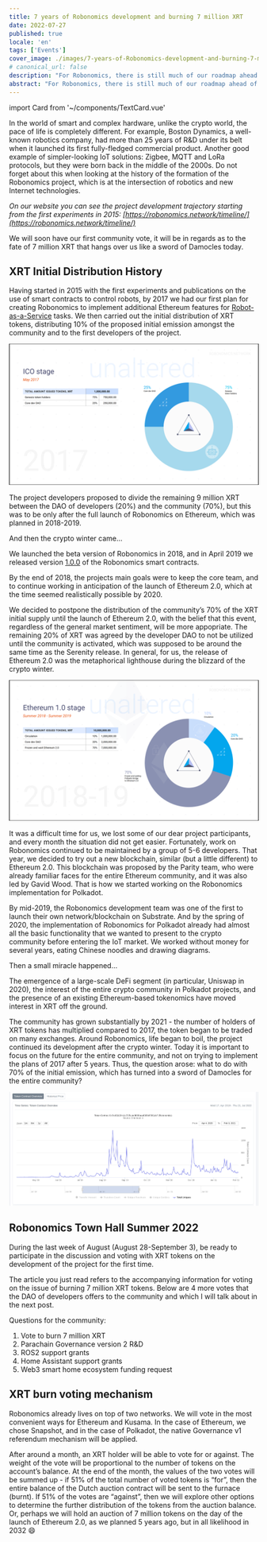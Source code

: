 ```yaml
---
title: 7 years of Robonomics development and burning 7 million XRT
date: 2022-07-27
published: true
locale: 'en'
tags: ['Events']
cover_image: ./images/7-years-of-Robonomics-development-and-burning-7-million-XRT/7-years-of-Robonomics-development-and-burning-7-million-XRT.jpg
# canonical_url: false
description: "For Robonomics, there is still much of our roadmap ahead of us, and many things will happen for the first time."
abstract: "For Robonomics, there is still much of our roadmap ahead of us, and many things will happen for the first time."
---
```

import Card from '~/components/TextCard.vue'

In the world of smart and complex hardware, unlike the crypto world, the pace of life is completely different. For example, Boston Dynamics, a well-known robotics company, had more than 25 years of R&D under its belt when it launched its first fully-fledged commercial product. Another good example of simpler-looking IoT solutions: Zigbee, MQTT and LoRa protocols, but they were born back in the middle of the 2000s. Do not forget about this when looking at the history of the formation of the Robonomics project, which is at the intersection of robotics and new Internet technologies.

*On our website you can see the project development trajectory starting from the first experiments in 2015: [https://robonomics.network/timeline/](https://robonomics.network/timeline/)*

We will soon have our first community vote, it will be in regards as to the fate of 7 million XRT that hangs over us like a sword of Damocles today.

## XRT Initial Distribution History

Having started in 2015 with the first experiments and publications on the use of smart contracts to control robots, by 2017 we had our first plan for creating Robonomics to implement additional Ethereum features for [Robot-as-a-Service](https://en.wikipedia.org/wiki/Robot_as_a_service) tasks. We then carried out the initial distribution of XRT tokens, distributing 10% of the proposed initial emission amongst the community and to the first developers of the project.

![ICO Stage](./images/7-years-of-Robonomics-development-and-burning-7-million-XRT/7-years-img-1.png)

The project developers proposed to divide the remaining 9 million XRT between the DAO of developers (20%) and the community (70%), but this was to be only after the full launch of Robonomics on Ethereum, which was planned in 2018-2019.

And then the crypto winter came...

We launched the beta version of Robonomics in 2018, and in April 2019 we released version [1.0.0](https://github.com/airalab/robonomics_contracts/releases/tag/v1.0) of the Robonomics smart contracts.

By the end of 2018, the projects main goals were to keep the core team, and to continue working in anticipation of the launch of Ethereum 2.0, which at the time seemed realistically possible by 2020. 

We decided to postpone the distribution of the community’s 70% of the XRT initial supply until the launch of Ethereum 2.0, with the belief that this event, regardless of the general market sentiment, will be more appopriate. The remaining 20% of XRT was agreed by the developer DAO to not be utilized until the community is activated, which was supposed to be around the same time as the Serenity release. In general, for us, the release of Ethereum 2.0 was the metaphorical lighthouse during the blizzard of the crypto winter.

![Ethereum 1.0 Stage](./images/7-years-of-Robonomics-development-and-burning-7-million-XRT/7-years-img-2.png)

It was a difficult time for us, we lost some of our dear project participants, and every month the situation did not get easier. Fortunately, work on Robonomics continued to be maintained by a group of 5-6 developers. That year, we decided to try out a new blockchain, similar (but a little different) to Ethereum 2.0. This blockchain was proposed by the Parity team, who were already familiar faces for the entire Ethereum community, and it was also led by Gavid Wood. That is how we started working on the Robonomics implementation for Polkadot.

By mid-2019, the Robonomics development team was one of the first to launch their own network/blockchain on Substrate. And by the spring of 2020, the implementation of Robonomics for Polkadot already had almost all the basic functionality that we wanted to present to the crypto community before entering the IoT market. We worked without money for several years, eating Chinese noodles and drawing diagrams.

Then a small miracle happened…

The emergence of a large-scale DeFi segment (in particular, Uniswap in 2020), the interest of the entire crypto community in Polkadot projects, and the presence of an existing Ethereum-based tokenomics have moved interest in XRT off the ground.

The community has grown substantially by 2021 - the number of holders of XRT tokens has multiplied compared to 2017, the token began to be traded on many exchanges. Around Robonomics, life began to boil, the project continued its development after the crypto winter. Today it is important to focus on the future for the entire community, and not on trying to implement the plans of 2017 after 5 years. Thus, the question arose: what to do with 70% of the initial emission, which has turned into a sword of Damocles for the entire community?

![Token contract overview](./images/7-years-of-Robonomics-development-and-burning-7-million-XRT/7-years-img-3.png)

## Robonomics Town Hall Summer 2022

During the last week of August (August 28-September 3), be ready to participate in the discussion and voting with XRT tokens on the development of the project for the first time.

The article you just read refers to the accompanying information for voting on the issue of burning 7 million XRT tokens. Below are 4 more votes that the DAO of developers offers to the community and which I will talk about in the next post.

Questions for the community:

1. Vote to burn 7 million XRT
2. Parachain Governance version 2 R&D
3. ROS2 support grants
4. Home Assistant support grants
5. Web3 smart home ecosystem funding request

## XRT burn voting mechanism

Robonomics already lives on top of two networks. We will vote in the most convenient ways for Ethereum and Kusama. In the case of Ethereum, we chose Snapshot, and in the case of Polkadot, the native Governance v1 referendum mechanism will be applied.

After around a month, an XRT holder will be able to vote for or against. The weight of the vote will be proportional to the number of tokens on the account’s balance. At the end of the month, the values of the two votes will be summed up - if 51% of the total number of voted tokens is “for”, then the entire balance of the Dutch auction contract will be sent to the furnace (burnt). If 51% of the votes are “against”, then we will explore other options to determine the further distribution of the tokens from the auction balance. Or, perhaps we will hold an auction of 7 million tokens on the day of the launch of Ethereum 2.0, as we planned 5 years ago, but in all likelihood in 2032 😄
